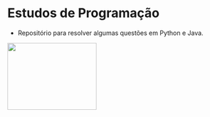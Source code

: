 # Estudos de Programação 
- Repositório para resolver algumas questões em Python e Java.


 <a href="url"><img src="https://cameronmcefee.com/img/work/the-octocat/walk-3.gif" width="200" height="150"></a>
